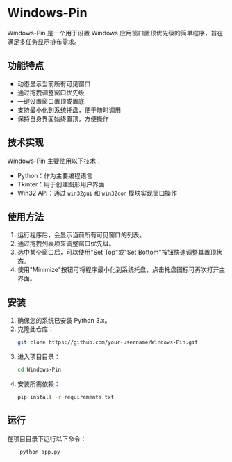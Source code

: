 # Windows-Pin

Windows-Pin 是一个用于设置 Windows 应用窗口置顶优先级的简单程序，旨在满足多任务显示排布需求。

## 功能特点

- 动态显示当前所有可见窗口
- 通过拖拽调整窗口优先级
- 一键设置窗口置顶或置底
- 支持最小化到系统托盘，便于随时调用
- 保持自身界面始终置顶，方便操作

## 技术实现

Windows-Pin 主要使用以下技术：

- Python：作为主要编程语言
- Tkinter：用于创建图形用户界面
- Win32 API：通过 `win32gui` 和 `win32con` 模块实现窗口操作

## 使用方法

1. 运行程序后，会显示当前所有可见窗口的列表。
2. 通过拖拽列表项来调整窗口优先级。
3. 选中某个窗口后，可以使用"Set Top"或"Set Bottom"按钮快速调整其置顶状态。
4. 使用"Minimize"按钮可将程序最小化到系统托盘，点击托盘图标可再次打开主界面。

## 安装

1. 确保您的系统已安装 Python 3.x。
2. 克隆此仓库：
   ```bash
   git clone https://github.com/your-username/Windows-Pin.git
   ```
3. 进入项目目录：
   ```bash
   cd Windows-Pin
   ```
4. 安装所需依赖：
   ```bash
   pip install -r requirements.txt
   ```

## 运行

在项目目录下运行以下命令：

```bash
    python app.py
```

